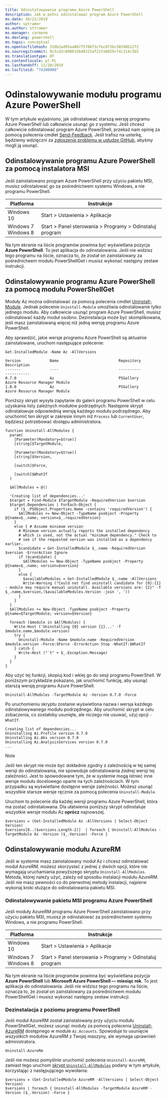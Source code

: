 ```yaml
---
title: Odinstalowywanie programu Azure PowerShell
description: Jak w pełni odinstalować program Azure PowerShell
ms.date: 10/22/2019
author: sptramer
ms.author: sttramer
ms.manager: carmonm
ms.devlang: powershell
ms.topic: conceptual
ms.openlocfilehash: 319b2ad95aa867f5706f3cfec873bc58598b1272
ms.sourcegitcommit: 9c5cd2c890615b48315af21fa0029cf4c114c3b5
ms.translationtype: HT
ms.contentlocale: pl-PL
ms.lasthandoff: 11/20/2019
ms.locfileid: "74200008"
---
```

# <a name="uninstall-the-azure-powershell-module"></a>Odinstalowywanie modułu programu Azure PowerShell

W tym artykule wyjaśniono, jak odinstalować starszą wersję programu Azure PowerShell lub całkowicie usunąć go z systemu. Jeśli chcesz całkowicie odinstalować program Azure PowerShell, przekaż nam opinię za pomocą polecenia cmdlet [Send-Feedback](/powershell/module/az.accounts/send-feedback).
Jeśli trafisz na usterkę, będziemy wdzięczni za [zgłoszenie problemu w usłudze GitHub](https://github.com/azure/azure-powershell/issues), abyśmy mogli ją usunąć.

## <a name="uninstall-azure-powershell-from-msi"></a>Odinstalowywanie programu Azure PowerShell za pomocą instalatora MSI

Jeśli zainstalowano program Azure PowerShell przy użyciu pakietu MSI, musisz odinstalować go za pośrednictwem systemu Windows, a nie programu PowerShell.

| Platforma | Instrukcje |
|----------|--------------|
| Windows 10 | Start > Ustawienia > Aplikacje |
| Windows 7 </br>Windows 8 | Start > Panel sterowania > Programy > Odinstaluj program |

Na tym ekranie na liście programów powinna być wyświetlana pozycja __Azure PowerShell__. To jest aplikacja do odinstalowania. Jeśli nie widzisz tego programu na liście, oznacza to, że został on zainstalowany za pośrednictwem modułu PowerShellGet i musisz wykonać następny zestaw instrukcji.

## <a name="uninstall-azure-powershell-from-powershell-get"></a>Odinstalowywanie programu Azure PowerShell za pomocą modułu PowerShellGet

Moduły Az można odinstalować za pomocą polecenia cmdlet [Uninstall-Module](/powershell/module/powershellget/uninstall-module). Jednak polecenie `Uninstall-Module` umożliwia odinstalowanie tylko jednego modułu. Aby całkowicie usunąć program Azure PowerShell, musisz odinstalować każdy moduł osobno. Dezinstalacja może być skomplikowana, jeśli masz zainstalowaną więcej niż jedną wersję programu Azure PowerShell.

Aby sprawdzić, jakie wersje programu Azure PowerShell są aktualnie zainstalowane, uruchom następujące polecenie:

```powershell-interactive
Get-InstalledModule -Name Az -AllVersions
```

```output
Version             Name                           Repository           Description
-------             ----                           ----------           -----------
0.7.0               Az                             PSGallery            Azure Resource Manager Module
1.0.0               Az                             PSGallery            Azure Resource Manager Module
```

<a name="uninstall-script"/>

Poniższy skrypt wysyła zapytanie do galerii programu PowerShell w celu uzyskania listy zależnych modułów podrzędnych. Następnie skrypt odinstalowuje odpowiednią wersję każdego modułu podrzędnego. Aby uruchomić ten skrypt w zakresie innym niż `Process` lub `CurrentUser`, będziesz potrzebować dostępu administratora.

```powershell-interactive
function Uninstall-AllModules {
  param(
    [Parameter(Mandatory=$true)]
    [string]$TargetModule,

    [Parameter(Mandatory=$true)]
    [string]$Version,

    [switch]$Force,

    [switch]$WhatIf
  )
  
  $AllModules = @()
  
  'Creating list of dependencies...'
  $target = Find-Module $TargetModule -RequiredVersion $version
  $target.Dependencies | ForEach-Object {
    if ($_.PSObject.Properties.Name -contains 'requiredVersion') {
      $AllModules += New-Object -TypeName psobject -Property @{name=$_.name; version=$_.requiredVersion}
    }
    else { # Assume minimum version
      # Minimum version actually reports the installed dependency
      # which is used, not the actual "minimum dependency." Check to
      # see if the requested version was installed as a dependency earlier.
      $candidate = Get-InstalledModule $_.name -RequiredVersion $version -ErrorAction Ignore
      if ($candidate) {
        $AllModules += New-Object -TypeName psobject -Property @{name=$_.name; version=$version}
      }
      else {
        $availableModules = Get-InstalledModule $_.name -AllVersions
        Write-Warning ("Could not find uninstall candidate for {0}:{1} - module may require manual uninstall. Available versions are: {2}" -f $_.name,$version,($availableModules.Version -join ', '))
      }
    }
  }
  $AllModules += New-Object -TypeName psobject -Property @{name=$TargetModule; version=$Version}

  foreach ($module in $AllModules) {
    Write-Host ('Uninstalling {0} version {1}...' -f $module.name,$module.version)
    try {
      Uninstall-Module -Name $module.name -RequiredVersion $module.version -Force:$Force -ErrorAction Stop -WhatIf:$WhatIf
    } catch {
      Write-Host ("`t" + $_.Exception.Message)
    }
  }
}
```

Aby użyć tej funkcji, skopiuj kod i wklej go do sesji programu PowerShell. W poniższym przykładzie pokazano, jak uruchomić funkcję, aby usunąć starszą wersję programu Azure PowerShell.

```powershell-interactive
Uninstall-AllModules -TargetModule Az -Version 0.7.0 -Force
```

Po uruchomieniu skryptu zostanie wyświetlona nazwa i wersja każdego odinstalowywanego modułu podrzędnego. Aby uruchomić skrypt w celu zobaczenia, co zostałoby usunięte, ale niczego nie usuwać, użyj opcji `-WhatIf`.

```output
Creating list of dependencies...
Uninstalling Az.Profile version 0.7.0
Uninstalling Az.Aks version 0.7.0
Uninstalling Az.AnalysisServices version 0.7.0
...
```

> [!NOTE]
> Jeśli ten skrypt nie może być dokładnie zgodny z zależnością w tej samej wersji do odinstalowania, nie spowoduje odinstalowania _żadnej_ wersji tej zależności. Jest to spowodowane tym, że w systemie mogą istnieć inne wersje modułu docelowego oparte na tych zależnościach. W tym przypadku są wyświetlane dostępne wersje zależności.
> Możesz usunąć wszystkie starsze wersje ręcznie za pomocą polecenia `Uninstall-Module`.

Uruchom to polecenie dla każdej wersji programu Azure PowerShell, która ma zostać odinstalowana. Dla ułatwienia poniższy skrypt odinstaluje wszystkie wersje modułu Az __oprócz__ najnowszej.

```powershell-interactive
$versions = (Get-InstalledModule Az -AllVersions | Select-Object Version)
$versions[0..($versions.Length-2)]  | foreach { Uninstall-AllModules -TargetModule Az -Version ($_.Version) -Force }
```

## <a name="uninstall-the-azurerm-module"></a>Odinstalowywanie modułu AzureRM

Jeśli w systemie masz zainstalowany moduł Az i chcesz odinstalować moduł AzureRM, możesz skorzystać z jednej z dwóch opcji, które nie wymagają uruchamiania powyższego skryptu `Uninstall-AllModules`. Metoda, której należy użyć, zależy od sposobu instalacji modułu AzureRM.
Jeśli nie masz pewności co do pierwotnej metody instalacji, najpierw wykonaj kroki służące do odinstalowania pakietu MSI.

### <a name="uninstall-azure-powershell-msi"></a>Odinstalowywanie pakietu MSI programu Azure PowerShell

Jeśli moduły AzureRM programu Azure PowerShell zainstalowano przy użyciu pakietu MSI, musisz je odinstalować za pośrednictwem systemu Windows, a nie programu PowerShell.

| Platforma | Instrukcje |
|----------|--------------|
| Windows 10 | Start > Ustawienia > Aplikacje |
| Windows 7 </br>Windows 8 | Start > Panel sterowania > Programy > Odinstaluj program |

Na tym ekranie na liście programów powinna być wyświetlana pozycja __Azure PowerShell__ lub __Microsoft Azure PowerShell — miesiąc rok__. To jest aplikacja do odinstalowania. Jeśli nie widzisz tego programu na liście, oznacza to, że został on zainstalowany za pośrednictwem modułu PowerShellGet i musisz wykonać następny zestaw instrukcji.

### <a name="uninstall-from-powershell"></a>Dezinstalacja z poziomu programu PowerShell

Jeśli moduł AzureRM został zainstalowany przy użyciu modułu PowerShellGet, możesz usunąć moduły za pomocą polecenia [Uninstall-AzureRM](/powershell/module/az.accounts/uninstall-azurerm) dostępnego w module `Az.Accounts`. Spowoduje to usunięcie _wszystkich_ modułów AzureRM z Twojej maszyny, ale wymaga uprawnień administratora.

```powershell-interactive
Uninstall-AzureRm
```

Jeśli nie możesz pomyślnie uruchomić polecenia `Uninstall-AzureRM`, zamiast tego uruchom [skrypt `Uninstall-AllModules`](#uninstall-script) podany w tym artykule, korzystając z następującego wywołania:

```powershell-interactive
$versions = (Get-InstalledModule AzureRM -AllVersions | Select-Object Version)
$versions | foreach { Uninstall-AllModules -TargetModule AzureRM -Version ($_.Version) -Force }
```
